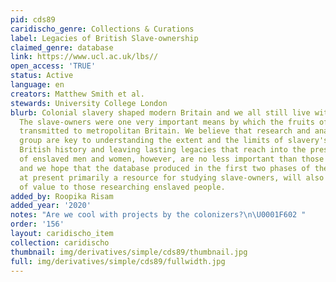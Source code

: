 ```yaml
---
pid: cds89
caridischo_genre: Collections & Curations
label: Legacies of British Slave-ownership
claimed_genre: database
link: https://www.ucl.ac.uk/lbs//
open_access: 'TRUE'
status: Active
language: en
creators: Matthew Smith et al.
stewards: University College London
blurb: Colonial slavery shaped modern Britain and we all still live with its legacies.
  The slave-owners were one very important means by which the fruits of slavery were
  transmitted to metropolitan Britain. We believe that research and analysis of this
  group are key to understanding the extent and the limits of slavery's role in shaping
  British history and leaving lasting legacies that reach into the present. The stories
  of enslaved men and women, however, are no less important than those of slave-owners,
  and we hope that the database produced in the first two phases of the project, while
  at present primarily a resource for studying slave-owners, will also provide information
  of value to those researching enslaved people.
added_by: Roopika Risam
added_year: '2020'
notes: "Are we cool with projects by the colonizers?\n\U0001F602 "
order: '156'
layout: caridischo_item
collection: caridischo
thumbnail: img/derivatives/simple/cds89/thumbnail.jpg
full: img/derivatives/simple/cds89/fullwidth.jpg
---
```

